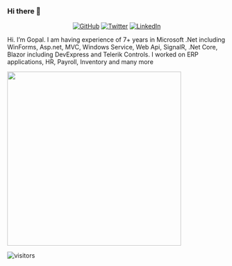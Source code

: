 ### Hi there 👋

<!--
**itsmekgg/itsmekgg** is a ✨ _special_ ✨ repository because its `README.md` (this file) appears on your GitHub profile.

Here are some ideas to get you started:

- 🔭 I’m currently working on ...
- 🌱 I’m currently learning ...
- 👯 I’m looking to collaborate on ...
- 🤔 I’m looking for help with ...
- 💬 Ask me about ...
- 📫 How to reach me: ...
- 😄 Pronouns: ...
- ⚡ Fun fact: ...
-->

<p align="center">
	<a target="_blank" href="https://github.com/itsmekgg"><img src="https://img.shields.io/github/followers/itsmekgg?label=GitHub&style=social" alt="GitHub"></a>
	<a target="_blank" href="https://twitter.com/_itsmeKGG_"><img src="https://img.shields.io/twitter/follow/_itsmekgg_?label=Twitter&style=social" alt="Twitter"></a>
	<a target="_blank" href="https://www.linkedin.com/in/kggupta33/"><img src="https://img.shields.io/badge/LinkedIn--_.svg?style=social&logo=linkedin" alt="LinkedIn"></a>
</p>

Hi. I’m Gopal. I am having experience of 7+ years in Microsoft .Net including WinForms, Asp.net, MVC, Windows Service, Web Api, SignalR, .Net Core, Blazor including DevExpress and Telerik Controls. I worked on ERP applications, HR, Payroll, Inventory and many more

<img src="https://github-readme-stats.vercel.app/api?username=itsmekgg&show_icons=true" width=400>

![visitors](https://visitor-badge.glitch.me/badge?page_id=page.id)
